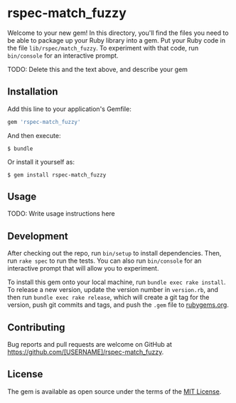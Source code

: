 # rspec-match_fuzzy

Welcome to your new gem! In this directory, you'll find the files you need to be able to package up your Ruby library into a gem. Put your Ruby code in the file `lib/rspec/match_fuzzy`. To experiment with that code, run `bin/console` for an interactive prompt.

TODO: Delete this and the text above, and describe your gem

## Installation

Add this line to your application's Gemfile:

```ruby
gem 'rspec-match_fuzzy'
```

And then execute:

    $ bundle

Or install it yourself as:

    $ gem install rspec-match_fuzzy

## Usage

TODO: Write usage instructions here

## Development

After checking out the repo, run `bin/setup` to install dependencies. Then, run `rake spec` to run the tests. You can also run `bin/console` for an interactive prompt that will allow you to experiment.

To install this gem onto your local machine, run `bundle exec rake install`. To release a new version, update the version number in `version.rb`, and then run `bundle exec rake release`, which will create a git tag for the version, push git commits and tags, and push the `.gem` file to [rubygems.org](https://rubygems.org).

## Contributing

Bug reports and pull requests are welcome on GitHub at https://github.com/[USERNAME]/rspec-match_fuzzy.


## License

The gem is available as open source under the terms of the [MIT License](http://opensource.org/licenses/MIT).

